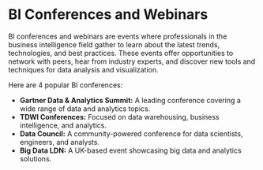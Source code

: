 # BI Conferences and Webinars

BI conferences and webinars are events where professionals in the business intelligence field gather to learn about the latest trends, technologies, and best practices. These events offer opportunities to network with peers, hear from industry experts, and discover new tools and techniques for data analysis and visualization.

Here are 4 popular BI conferences:

*   **Gartner Data & Analytics Summit:** A leading conference covering a wide range of data and analytics topics.
*   **TDWI Conferences:** Focused on data warehousing, business intelligence, and analytics.
*   **Data Council:** A community-powered conference for data scientists, engineers, and analysts.
*   **Big Data LDN:** A UK-based event showcasing big data and analytics solutions.